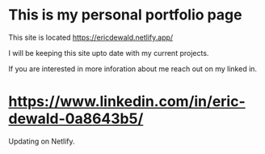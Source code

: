 
# This is my personal portfolio page
This site is located https://ericdewald.netlify.app/

I will be keeping this site upto date with my current projects.

If you are interested in more inforation about me reach out on my linked in.

https://www.linkedin.com/in/eric-dewald-0a8643b5/
=======
Updating on Netlify. 

